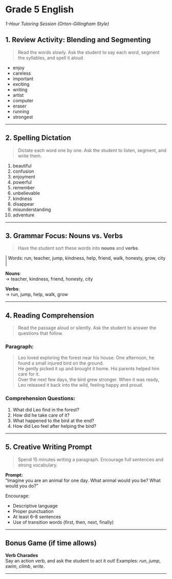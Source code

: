 # Grade 5 English 

_1-Hour Tutoring Session (Orton-Gillingham Style)_

## 1. Review Activity: Blending and Segmenting

> Read the words slowly. Ask the student to say each word, segment the syllables, and spell it aloud.

- enjoy  
- careless  
- important  
- exciting  
- writing  
- artist  
- computer  
- eraser  
- running  
- strongest  

---

## 2. Spelling Dictation

> Dictate each word one by one. Ask the student to listen, segment, and write them.

1. beautiful  
2. confusion  
3. enjoyment  
4. powerful  
5. remember  
6. unbelievable  
7. kindness  
8. disappear  
9. misunderstanding  
10. adventure  

---

## 3. Grammar Focus: Nouns vs. Verbs

> Have the student sort these words into **nouns** and **verbs**.

| Words: run, teacher, jump, kindness, help, friend, walk, honesty, grow, city |

**Nouns**:  
→ teacher, kindness, friend, honesty, city

**Verbs**:  
→ run, jump, help, walk, grow

---

## 4. Reading Comprehension

> Read the passage aloud or silently. Ask the student to answer the questions that follow.

### Paragraph:

> Leo loved exploring the forest near his house. One afternoon, he found a small injured bird on the ground.  
> He gently picked it up and brought it home. His parents helped him care for it.  
> Over the next few days, the bird grew stronger. When it was ready, Leo released it back into the wild, feeling happy and proud.

### Comprehension Questions:

1. What did Leo find in the forest?  
2. How did he take care of it?  
3. What happened to the bird at the end?  
4. How did Leo feel after helping the bird?

---

## 5. Creative Writing Prompt

> Spend 15 minutes writing a paragraph. Encourage full sentences and strong vocabulary.

**Prompt:**  
“Imagine you are an animal for one day. What animal would you be? What would you do?”

Encourage:
- Descriptive language  
- Proper punctuation  
- At least 6–8 sentences  
- Use of transition words (first, then, next, finally)

---

## Bonus Game (if time allows)

**Verb Charades**  
Say an action verb, and ask the student to act it out! Examples: *run*, *jump*, *swim*, *climb*, *write*.

---

